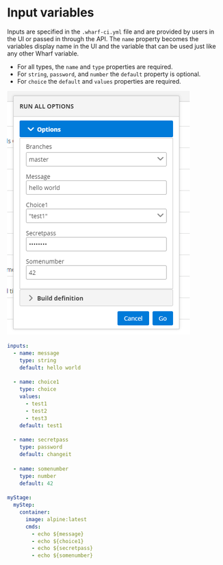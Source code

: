 # Input variables

<!-- panels:start -->

<!-- div:left-panel -->

Inputs are specified in the `.wharf-ci.yml` file and are provided by users in
the UI or passed in through the API. The `name` property becomes the variables
display name in the UI and the variable that can be used just like any other
Wharf variable.

- For all types, the `name` and `type` properties are required.
- For `string`, `password`, and `number` the `default` property is optional.
- For `choice` the `default` and `values` properties are required.

![preview of UI from above snippet](../../\_images/input-vars-ui-example.png)

<!-- div:right-panel -->

```yaml
inputs:
  - name: message
    type: string
    default: hello world

  - name: choice1
    type: choice
    values:
      - test1
      - test2
      - test3
    default: test1

  - name: secretpass
    type: password
    default: changeit

  - name: somenumber
    type: number
    default: 42

myStage:
  myStep:
    container:
      image: alpine:latest
      cmds:
        - echo ${message}
        - echo ${choice1}
        - echo ${secretpass}
        - echo ${somenumber}
```

<!-- panels:end -->
